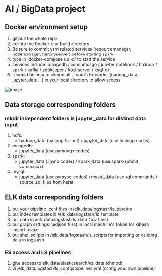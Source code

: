 AI / BigData project
====

Docker environment setup
----
1. git pull the whole repo
2. cd into the Docker-env-build directory
3. Be sure to commit yarn related services (resourcemanager, nodemanager, historyserver) before starting spark
3. type in 'docker-compose up -d' to start the service
4. services include:
   mongodb / adminmongo / jupyter notebook / hadoop / spark / kafka / zookeeper / ksql-server / ksql-cli
5. it would be best to chmod all '...data' directories (hadoop_data, jupyter_data ...) in your local
   directory to allow access

![image](https://github.com/Tony921138/Project-2020-summer/blob/master/Permit.gif)

## Data storage corresponding folders
### mkdir independent folders in jupyter_data for distinct data input
1. hdfs:
   - hadoop_data (hadoop fs -put) / jupyter_data (use hadoop codes)
2. mongodb:
   - jupyter_data (use pymongo codes)
3. spark:
   - jupyter_data (.ipynb codes) / spark_data (use spark-submit commands)
4. mysql:
   - jupyter_data (use pymysql codes) / mysql_data (use sql commands / source .sql files from here)

## ELK data corresponding folders
1. put your pipeline .conf files in /elk_data/logstash/ls_pipeline
2. put index templates in /elk_data/logstash/ls_template
3. put data in /elk_data/logstash/ls_data (csv files)
4. put graph settings (.ndjson files) in local machine's folder for kibana import usage
5. put shell scripts in /elk_data/logstash/ls_scripts for importing or deleting data in logstash
### ES access and LS pipelines
1. give access to elk_data/elasticsearch/es_data (chmod)
2. vi /elk_data/logstash/ls_config/pipelines.yml (config your own pipeline)
